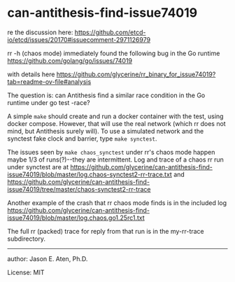 can-antithesis-find-issue74019
==============================

re the discussion here:
https://github.com/etcd-io/etcd/issues/20170#issuecomment-2971126979

rr -h (chaos mode) immediately found the following bug in the Go runtime
https://github.com/golang/go/issues/74019

with details here
https://github.com/glycerine/rr_binary_for_issue74019?tab=readme-ov-file#analysis

The question is: can Antithesis find a similar
race condition in the Go runtime under go test -race?

A simple `make` should create and run a docker container
with the test, using docker compose. However, that will
use the real network (which rr does not mind, but
Antithesis surely will). To use a simulated network and
the synctest fake clock and barrier, type `make synctest`.

The issues seen by `make chaos_synctest` under rr's chaos
mode happen maybe 1/3 of runs(?)--they are intermittent.
Log and trace of a chaos rr run under synctest are at https://github.com/glycerine/can-antithesis-find-issue74019/blob/master/log.chaos-synctest2-rr-trace.txt and https://github.com/glycerine/can-antithesis-find-issue74019/tree/master/chaos-synctest2-rr-trace


Another example of the crash that rr chaos mode finds is in the included log
https://github.com/glycerine/can-antithesis-find-issue74019/blob/master/log.chaos.go1.25rc1.txt

The full rr (packed) trace for reply from that run is in the my-rr-trace subdirectory.

---
author: Jason E. Aten, Ph.D.

License: MIT
